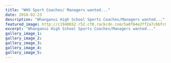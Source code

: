 ```yaml
---
title: "WHS Sport Coaches/ Managers wanted..."
date: 2018-02-23
description: "Whanganui High School Sports Coaches/Managers wanted..."
featured_image: http://c1940652.r52.cf0.rackcdn.com/5a8f64e2ff2a7c6bfc000239/Coaches-change-lives-MUL.jpg
excerpt: "Whanganui High School Sports Coaches/Managers wanted..."
gallery_image_1: 
gallery_image_2: 
gallery_image_3: 
gallery_image_4: 
gallery_image_5: 
---
```

